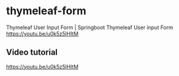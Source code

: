 # thymeleaf-form

Thymeleaf User Input Form | Springboot Thymeleaf User input Form 
https://youtu.be/u0k5z5lHItM

## Video tutorial
https://youtu.be/u0k5z5lHItM



